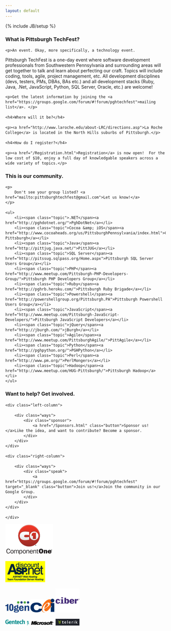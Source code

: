 ```yaml
---
layout: default
---
```

{% include JB/setup %}

<div class="about">
	<h3>What is Pittsburgh TechFest?</h3>

	<p>An event. Okay, more specifically, a technology event.
Pittsburgh TechFest is a one-day event where software development professionals from Southwestern Pennsylvania and surrounding areas will get together to talk and learn about perfecting our craft. Topics will include coding, tools, agile, project management, etc. All development disciplines (devs, testers, PMs, DBAs, BAs etc.) and all development stacks (Ruby, Java, .Net, JavaScript, Python, SQL Server, Oracle, etc.) are welcome!
</p>

	<p>Get the latest information by joining the <a href="https://groups.google.com/forum/#!forum/pghtechfest">mailing list</a>. </p>

	<h4>Where will it be?</h4>

	<p><a href="http://www.laroche.edu/about-LRC/directions.asp">La Roche College</a> is located in the North Hills suburbs of Pittsburgh.</p>

	<h4>How do I register?</h4>

	<p><a href="/Registration.html">Registration</a> is now open!  For the low cost of $10, enjoy a full day of knowledgable speakers across a wide variety of topics.</p>
</div>

<div class="user-groups">
	<h3>This is our community.</h3>

	<p>
		Don't see your group listed? <a href="mailto:pittsburghtechfest@gmail.com">Let us know!</a>
	</p>

	<ul>
		<li><span class="topic">.NET</span><a href="http://pghdotnet.org/">PghDotNet</a></li>
		<li><span class="topic">Cocoa &amp; iOS</span><a href="http://www.cocoaheads.org/us/PittsburghPennsylvania/index.html">Cocoaheads Pittsburgh</a></li>
		<li><span class="topic">Java</span><a href="http://pittjug.java.net/">PittJUG</a></li>
		<li><span class="topic">SQL Server</span><a href="http://pitssug.sqlpass.org/Home.aspx">Pittsburgh SQL Server Users Group</a></li>
		<li><span class="topic">PHP</span><a href="http://www.meetup.com/Pittsburgh-PHP-Developers-Group/">Pittsburgh PHP Developers Group</a></li>
		<li><span class="topic">Ruby</span><a href="http://pghrb.heroku.com/">Pittsburgh Ruby Brigade</a></li>
		<li><span class="topic">Powershell</span><a href="http://powershellgroup.org/Pittsburgh.PA">Pittsburgh Powershell Users Group</a></li>
		<li><span class="topic">JavaScript</span><a href="http://www.meetup.com/Pittsburgh-JavaScript-Developers/">Pittsburgh JavaScript Developers</a></li>
		<li><span class="topic">jQuery</span><a href="http://jburgh.com/">jBurgh</a></li>
		<li><span class="topic">Agile</span><a href="http://www.meetup.com/PittsburghAgile/">PittAgile</a></li>
		<li><span class="topic">Python</span><a href="http://pghpython.org/">PGHPython</a></li>
		<li><span class="topic">Perl</span><a href="http://www.pm.org/">PerlMongers</a></li>
		<li><span class="topic">Hadoop</span><a href="http://www.meetup.com/HUG-Pittsburgh/">Pittsburgh Hadoop</a></li>
	</ul>
</div>


<div class="help-out">
	<h3>Want to help? Get involved.</h3>
	<a name="help-out"></a>

	<div class="left-column">

		<div class="ways">
			<div class="sponsor">
				<a href="/Sponsors.html" class="button">Sponsor us!</a>Like the idea, and want to contribute? Become a sponsor.
			</div>
		</div>
	</div>

	<div class="right-column">

		<div class="ways">
			<div class="speak">
				<a href="https://groups.google.com/forum/#!forum/pghtechfest" target="_blank" class="button">Join us!</a>Join the community in our Google Group.
			</div>
		</div>
	</div>

	</div>

<div>
  <a href="http://www.componentone.com/"><img src="/assets/themes/pghtechfest/images/componentone_small.png" alt="Component One" /></a> <br><br>
<a href="http://www.discountasp.net/"><img src="/assets/themes/pghtechfest/images/daspnet_small.gif" alt="Discount ASP.Net" /></a> 
<br><br>
<a href="http://www.10gen.com/"><img src="/assets/themes/pghtechfest/images/10gen_small.jpg" alt="10gen" /></a>
<a href="http://www.cei.com/"><img src="/assets/themes/pghtechfest/images/cei_small.jpg" alt="CEI" /></a>
<a href="http://www.ciber.com/"><img src="/assets/themes/pghtechfest/images/ciber_small.png" alt="Ciber" /></a>
<br><br>
<a href="http://www.gentech.com/"><img src="/assets/themes/pghtechfest/images/gentech_small.jpg" alt="Gentech" /></a>
<a href="http://www.microsoft.com/"><img src="/assets/themes/pghtechfest/images/microsoft_small.jpg" alt="Microsoft" /></a>
<a href="http://www.Telerik.com/"><img src="/assets/themes/pghtechfest/images/telerik_small.gif" alt="Telerik" /></a>
</div>

<div class="clear"></div>


<!--
In the Fall of 2011, the organizers of Pittsburgh Code Camp decided to see if the other User Groups in the
Pittsburgh area would be interested in having an event where developers interested in all sorts of technologies
could gather together and learn from each other. Everyone agreed that it was a good idea and Pittsburgh TechFest
was born.

We are currently accepting submissions for presentations. Anything related to software development is fair game.
Java, Ruby, PHP, Perl, Python, SQL (any dialect), NoSQL, C#, VB, doesn't matter. "Soft" skills like project management,
agile, career management, presentation skills, winning friends and influencing people - all good topics. Click on
the "Speakers" tab above to submit your talk.

We are also accepting sponsors. Click on the "Sponsors" link above for more information.

If you would like to stay up to date on the latest happenings, join our mailing list on
 [Google Groups](https://groups.google.com/forum/#!forum/pghtechfest).

[La Roche College](http://www.laroche.edu/about-LRC/directions.asp) is located in the North Hills suburbs of Pittsburgh.

We are on [Lanyrd](http://lanyrd.com/2012/pghtechfest/) and [LinkedIn](http://linkd.in/Hkw1M5), too.

Registration will be opening in late April/early May - check back for updates. Note that this will not be a free
event, but we are expecting the cost to be very low (in the neighborhood of $10).

#### Recent News

<ul class="posts">
  {% for post in site.posts %}
    <li><span>{{ post.date | date_to_string }}</span> &raquo; <a href="{{ BASE_PATH }}{{ post.url }}">{{ post.title }}</a></li>
  {% endfor %}
</ul>
-->
